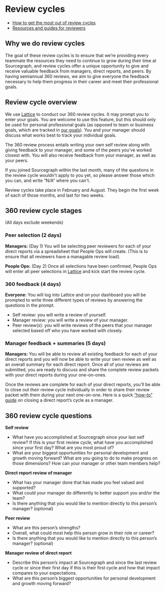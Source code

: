# Review cycles

* [How to get the most out of review cycles](tips.md)
* [Resources and guides for reviewers](resources.md)

## Why we do review cycles

The goal of these review cycles is to ensure that we’re providing every teammate the resources they need to continue to grow during their time at Sourcegraph, and review cycles offer a unique opportunity to give and receive valuable feedback from managers, direct reports, and peers. By having semiannual 360 reviews, we aim to give everyone the feedback necessary to help them progress in their career and meet their professional goals.

## Review cycle overview

We use [Lattice](https://lattice.com/) to conduct our 360 review cycles. It may prompt you to enter your goals. You are welcome to use this feature, but this should only be used for personal professional goals (as opposed to team or business goals, which are tracked in [our goals](../../../company/goals/index.md)). You and your manager should discuss what works best to track your individual goals.

The 360 review process entails writing your own self review along with giving feedback to your manager, and some of the peers you’ve worked closest with. You will also receive feedback from your manager, as well as your peers.

If you joined Sourcegraph within the last month, many of the questions in the review cycle wouldn't apply to you yet, so please answer those which you can, and write “N/A” where you can't.

Review cycles take place in February and August. They begin the first week of each of those months, and last for two weeks.

## 360 review cycle stages 
(All days exclude weekends)

### Peer selection (2 days)

**Managers:** (Day 1) You will be selecting peer reviewers for each of your direct reports via a spreadsheet that People Ops will create. (This is to ensure that all reviewers have a managable review load).

**People Ops:** (Day 2) Once all selections have been confirmed, People Ops will enter all peer selections in [Lattice](https://sourcegraph.latticehq.com/) and kick start the review cycle.

### 360 feedback (4 days)

**Everyone:** You will log into Lattice and on your dashboard you will be prompted to write three different types of reviews by answering the questions in the prompt.

- Self review: you will write a review of yourself.
- Manager review: you will write a review of your manager.
- Peer review(s): you will write reviews of the peers that your manager selected based off who you have worked with closely.

### Manager feedback + summaries (5 days)

**Managers:** You will be able to review all existing feedback for each of your direct reports and you will now be able to write your own review as well as an overall summary for each direct report. Once all of your reviews are submitted, you are ready to discuss and share the complete review packets with your direct reports during your one-on-ones.

Once the reviews are complete for each of your direct reports, you’ll be able to close out their review cycle individually in order to share their review packet with them during your next one-on-one. Here is a quick [“how-to” guide](https://help.lattice.com/en/articles/1712875-ending-a-direct-report-s-review-cycle-as-a-manager) on closing a direct report’s cycle as a manager.

## 360 review cycle questions

**Self review**

- What have you accomplished at Sourcegraph since your last self review? If this is your first review cycle, what have you accomplished since your first day? What are you most proud of?
- What are your biggest opportunities for personal development and growth moving forward? What are you going to do to make progress on those dimensions? How can your manager or other team members help?

**Direct report review of manager**

- What has your manager done that has made you feel valued and supported?
- What could your manager do differently to better support you and/or the team?
- Is there anything that you would like to mention directly to this person’s manager? (optional)

**Peer review**

- What are this person’s strengths?
- Overall, what could most help this person grow in their role or career?
- Is there anything that you would like to mention directly to this person’s manager? (optional)

**Manager review of direct report**

- Describe this person’s impact at Sourcegraph and since the last review cycle or since their first day if this is their first cycle and how that impact compares to your expectations.
- What are this person’s biggest opportunities for personal development and growth moving forward?
